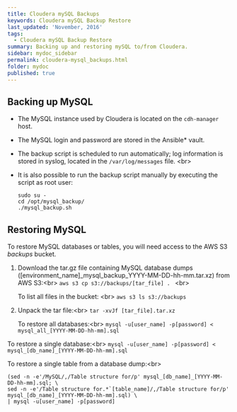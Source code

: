 ```yaml
---
title: Cloudera mySQL Backups
keywords: Cloudera mySQL Backup Restore
last_updated: 'November, 2016'
tags:
  - Cloudera mySQL Backup Restore
summary: Backing up and restoring mySQL to/from Cloudera.
sidebar: mydoc_sidebar
permalink: cloudera-mysql_backups.html
folder: mydoc
published: true
---
```


## Backing up MySQL

* The MySQL instance used by Cloudera is located on the `cdh-manager` host.
* The MySQL login and password are stored in the Ansible* vault.

* The backup script is scheduled to run automatically; log information is stored in syslog, located in the `/var/log/messages` file. <br\>
* It is also possible to run the backup script manually by executing the script as root user:

    ```
    sudo su -
    cd /opt/mysql_backup/
    ./mysql_backup.sh
    ```

## Restoring MySQL

To restore MySQL databases or tables, you will need access to the AWS S3 *backups* bucket.

1. Download the tar.gz file containing MySQL database dumps ([environment_name]_mysql_backup_YYYY-MM-DD-hh-mm.tar.xz) from AWS S3:<br\>
   `aws s3 cp s3://backups/[tar_file] . ` <br\>

   To list all files in the bucket: <br\>
   `aws s3 ls s3://backups `
  
2. Unpack the tar file:<br\>
   `tar -xvJf [tar_file].tar.xz`
   
   To restore all databases:<br\>
   `mysql -u[user_name] -p[password] <  mysql_all_[YYYY-MM-DD-hh-mm].sql`

  To restore a single database:<br\>
   `mysql -u[user_name] -p[password] <  mysql_[db_name]_[YYYY-MM-DD-hh-mm].sql`
   
  To restore a single table from a database dump:<br\>
   ```
(sed -n -e'/MySQL/,/Table structure for/p' mysql_[db_name]_[YYYY-MM-DD-hh-mm].sql; \
sed -n -e'/Table structure for.*`[table_name]/,/Table structure for/p' mysql_[db_name]_[YYYY-MM-DD-hh-mm].sql) \
   | mysql -u[user_name] -p[password]
```
